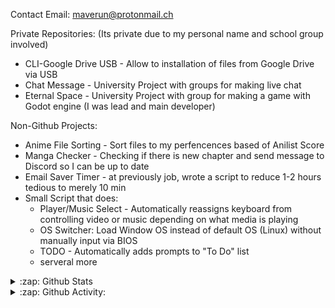 Contact Email: maverun@protonmail.ch

Private Repositories: (Its private due to my personal name and school group involved)
- CLI-Google Drive USB - Allow to installation of files from Google Drive via USB
- Chat Message - University Project with groups for making live chat
- Eternal Space - University Project with group for making a game with Godot engine (I was lead and main developer)

Non-Github Projects:
- Anime File Sorting - Sort files to my perfencences based of Anilist Score
- Manga Checker - Checking if there is new chapter and send message to Discord so I can be up to date
- Email Saver Timer - at previously job, wrote a script to reduce 1-2 hours tedious to merely 10 min
- Small Script that does:
  - Player/Music Select - Automatically reassigns keyboard from controlling video or music depending on what media is playing
  - OS Switcher: Load Window OS instead of default OS (Linux) without manually input via BIOS
  - TODO - Automatically adds prompts to "To Do" list
  - serveral more 

<details>
<summary>:zap: Github Stats</summary>

<table>
<tbody>
  <tr>
    <td><img src="https://github-readme-stats-mave.vercel.app/api?username=maverun&show_icons=true&include_all_commits=true&hide_border=true&count_private=true&theme=tokyonight" alt="Maverun's github stats" width="495" height="195"></td>
    <td><img src="https://github-readme-stats-mave.vercel.app/api/top-langs/?username=maverun&layout=compact&hide_border=truecount_private=true&theme=tokyonight" alt="Image" width="350" height="165"></td>
  </tr>
  <tr>
    <td><img src="https://github-readme-stats-mave.vercel.app/api/wakatime?username=maverun&hide_border=true&theme=tokyonight&langs_count=4" alt="Maverun's Wakatime" width="495" height="150"></td>
    <td></td>
  </tr>
</tbody>
</table>
</details>

<details>
<summary>:zap: Github Activity:</summary>

<!--START_SECTION:activity-->
1. 🗣 Commented on [#4](https://github.com/smolck/nvim-matrix-bot/issues/4) in [smolck/nvim-matrix-bot](https://github.com/smolck/nvim-matrix-bot)
2. 🗣 Commented on [#16775](https://github.com/neovim/neovim/issues/16775) in [neovim/neovim](https://github.com/neovim/neovim)
3. 💪 Opened PR [#16775](https://github.com/neovim/neovim/pull/16775) in [neovim/neovim](https://github.com/neovim/neovim)
<!--END_SECTION:activity-->
</details>
<!---
Maverun/Maverun is a ✨ special ✨ repository because its `README.md` (this file) appears on your GitHub profile.
You can click the Preview link to take a look at your changes.
--->
